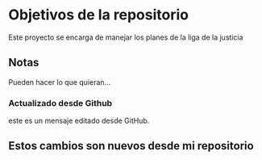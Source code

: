 # Objetivos de la repositorio

Este proyecto se encarga de manejar los planes de la liga de la justicia


## Notas
Pueden hacer lo que quieran...


### Actualizado desde Github

este es un mensaje editado desde GitHub.


## Estos cambios son nuevos desde mi repositorio 